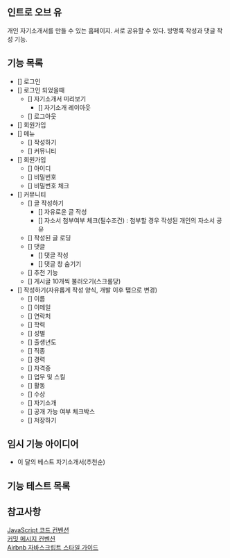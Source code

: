 ## 인트로 오브 유

개인 자기소개서를 만들 수 있는 홈페이지.
서로 공유할 수 있다.
방명록 작성과 댓글 작성 기능.

## 기능 목록
* [] 로그인
* [] 로그인 되었을때
  * [] 자기소개서 미리보기
    * [] 자기소개 레이아웃
  * [] 로그아웃
* [] 회원가입
* [] 메뉴
  * [] 작성하기
  * [] 커뮤니티
* [] 회원가입
  * [] 아이디
  * [] 비밀번호
  * [] 비밀번호 체크
* [] 커뮤니티
  * [] 글 작성하기
    * [] 자유로운 글 작성
    * [] 자소서 첨부여부 체크(필수조건) : 첨부할 경우 작성된 개인의 자소서 공유
  * [] 작성된 글 로딩
  * [] 댓글
    * [] 댓글 작성
    * [] 댓글 창 숨기기
  * [] 추천 기능
  * [] 게시글 10개씩 불러오기(스크롤당)
* [] 작성하기(자유롭게 작성 양식, 개발 이후 탭으로 변경)
  * [] 이름
  * [] 이메일
  * [] 연락처
  * [] 학력
  * [] 성별
  * [] 출생년도
  * [] 직종
  * [] 경력
  * [] 자격증
  * [] 업무 및 스킬
  * [] 활동
  * [] 수상
  * [] 자기소개
  * [] 공개 가능 여부 체크박스
  * [] 저장하기

## 임시 기능 아이디어

* 이 달의 베스트 자기소개서(추천순)

## 기능 테스트 목록


## 참고사항
[JavaScript 코드 컨벤션](https://github.com/woowacourse/woowacourse-docs/tree/main/styleguide/javascript)  
[커밋 메시지 컨벤션](https://gist.github.com/stephenparish/9941e89d80e2bc58a153)  
[Airbnb 자바스크립트 스타일 가이드](https://github.com/airbnb/javascript)
